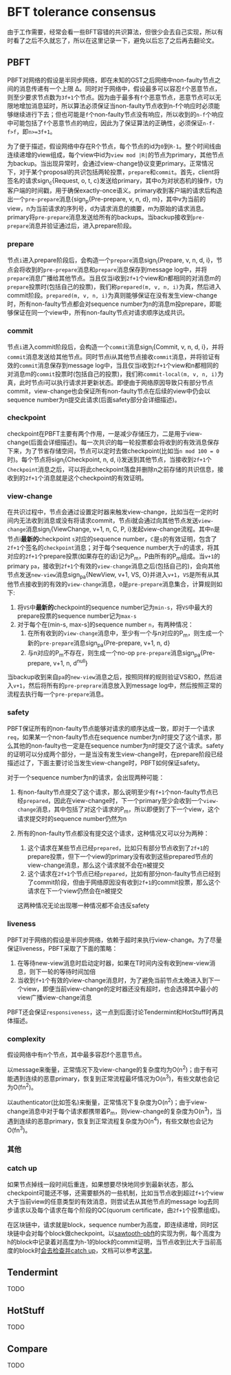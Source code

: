 # BFT tolerance consensus

由于工作需要，经常会看一些BFT容错的共识算法，但很少会去自己实现，所以有时看了之后不久就忘了，所以在这里记录一下，避免以后忘了之后再去翻论文。

## PBFT

PBFT对网络的假设是半同步网络，即在未知的GST之后网络中non-faulty节点之间的消息传递有一个上限 ∆。同时对于网络中，假设最多可以容忍`f`个恶意节点，则至少要求节点数为`3f+1`个节点。因为由于最多有`f`个恶意节点，恶意节点可以无限地增加消息延时，所以算法必须保证当non-faulty节点收到n-f个响应时必须能够继续进行下去；但也可能是`f`个non-faulty节点没有响应，所以收到的`n-f`个响应中可能包括了`f`个恶意节点的响应，因此为了保证算法的正确性，必须保证`n-f-f>f`，即`n>=3f+1`。

为了便于描述，假设网络中存在R个节点，每个节点的id为`0`到`R-1`。整个时间线由连续递增的view组成，每个view中id为`view mod |R|`的节点为primary，其他节点为backup。当出现异常时，会通过view-change协议变更primary。正常情况下，对于某个proposal的共识包括两轮投票，`prepare`和`commit`。首先，client将签名的请求sign<sub>c</sub>{Request, o, t, c}发送给primary，其中o为对状态机的操作，t为客户端的时间戳，用于确保exactly-once语义。primary收到客户端的请求后构造出一个`pre-prepare`消息{sign<sub>p</sub>{Pre-prepare, v, n, d}, m}，其中v为当前的view，n为当前请求的序列号，d为请求消息的摘要，m为原始的请求消息。primary将`pre-prepare`消息发送给所有的backups。当backup接收到`pre-prepare`消息并验证通过后，进入prepare阶段。

### prepare

节点`i`进入prepare阶段后，会构造一个`prepare`消息sign<sub>i</sub>{Prepare, v, n, d, i}，节点会将收到的`pre-prepare`消息和`prepare`消息保存到message log中，并将`prepare`消息广播给其他节点。当且仅当i收到`2f+1`个view和n都相同的对消息m的`prepare`投票时(包括自己的投票)，我们称`prepared(m, v, n, i)`为真，然后进入commit阶段。`prepared(m, v, n, i)`为真则能够保证在没有发生view-change时，所有non-faulty节点都会对sequence number为n的消息m投prepare，即能够保证在同一个view中，所有non-faulty节点对请求顺序达成共识。

### commit

节点`i`进入commit阶段后，会构造一个`commit`消息sign<sub>i</sub>{Commit, v, n, d, i}，并将`commit`消息发送给其他节点。同时节点i从其他节点接收`commit`消息，并将验证有效的`commit`消息保存到message log中，当且仅当i收到`2f+1`个view和n都相同的对消息m的`commit`投票时(包括自己的投票)，我们称`commit-local(m, v, n, i)`为真，此时节点i可以执行请求并更新状态。即便由于网络原因导致只有部分节点commit，view-change也会保证所有non-faulty节点在后续的view中仍会以sequence number为n提交此请求(后面safety部分会详细描述)。

### checkpoint

checkpoint在PBFT主要有两个作用，一是减少存储压力，二是用于view-change(后面会详细描述)。每一次共识的每一轮投票都会将收到的有效消息保存下来，为了节省存储空间，节点可以定时去做checkpoint(比如当`n mod 100 = 0`时)。每个节点将sign<sub>i</sub>{Checkpoint, n, d, i}发送到其他节点，当接收到`2f+1`个`Checkpoint`消息之后，可以将此checkpoint落盘并删除n之前存储的共识信息，接收到的`2f+1`个消息就是这个checkpoint的有效证明。

### view-change

在共识过程中，节点会通过设置定时器来触发view-change，比如当在一定的时间内无法收到消息或没有将请求commit，节点i就会通过向其他节点发送`view-change`消息sign<sub>i</sub>{ViewChange, v+1, n, C, P, i}发起view-change流程。其中`n`是节点i**最新的**checkpoint `s`对应的sequence number，`C`是`s`的有效证明，包含了`2f+1`个签名的`checkpoint`消息；对于每个sequence number大于`n`的请求，将其对应的`2f+1`个prepare投票(如果存在的话)记为P<sub>m</sub>，P由所有的P<sub>m</sub>组成。当`v+1`的primary `pa`，接收到`2f+1`个有效的`view-change`消息之后(包括自己的)，会向其他节点发送`new-view`消息sign<sub>pa</sub>{NewView, v+1, VS, O}并进入`v+1`，`VS`是所有从其他节点接收到的有效的`view-change`消息，`O`是`pre-prepare`消息集合，计算规则如下:

1. 将`VS`中**最新的**checkpoint的sequence number记为`min-s`，将`VS`中最大的prepare投票的sequence number记为`max-s`
2. 对于每个在(min-s, max-s]的sequence number `n`，有两种情况：
   1. 在所有收到的`view-change`消息中，至少有一个与n对应的P<sub>m</sub>，则生成一个新的`pre-prepare`消息sign<sub>pa</sub>{Pre-prepare, v+1, n, d}
   2. 与n对应的P<sub>m</sub>不存在，则生成一个no-op `pre-prepare`消息sign<sub>pa</sub>{Pre-prepare, v+1, n, d<sup>null</sup>}

当backup收到来自`pa`的`new-view`消息之后，按照同样的规则验证VS和O，然后进入`v+1`，然后将所有的`pre-preprare`消息放入到message log中，然后按照正常的流程去执行每一个`pre-prepare`消息。

### safety

PBFT保证所有的non-faulty节点能够对请求的顺序达成一致，即对于一个请求`req`，如果某一个non-faulty节点在sequence number为n时提交了这个请求，那么其他的non-faulty也一定是在sequence number为n时提交了这个请求。safety的证明可以分成两个部分，一是当没有发生view-change时，在prepare阶段已经描述过了，下面主要讨论当发生view-change时，PBFT如何保证safety。

对于一个sequence number为n的请求，会出现两种可能：

1. 有non-faulty节点提交了这个请求，那么说明至少有`f+1`个non-faulty节点已经`prepared`，因此在view-change时，下一个primary至少会收到一个`view-change`消息，其中包括了对这个请求的P<sub>m</sub>，所以即便到了下一个view，这个请求提交时的sequence number仍然为n

2. 所有的non-faulty节点都没有提交这个请求，这种情况又可以分为两种：

   1. 这个请求在某些节点已经`prepared`，比如只有部分节点收到了`2f+1`的prepare投票，但下一个view的primary没有收到这些prepared节点的view-change消息，那么这个请求就不会在n被提交
   2. 这个请求在`2f+1`个节点已经`prepared`，比如有部分non-faulty节点已经到了commit阶段，但由于网络原因没有收到`2f+1`的commit投票，那么这个请求在下一个view仍然会在n被提交

   这两种情况无论出现哪一种情况都不会违反safety

### liveness

PBFT对于网络的假设是半同步网络，依赖于超时来执行view-change。为了尽量保证liveness，PBFT采取了下面的策略：

1. 在等待new-view消息时启动定时器，如果在T时间内没有收到new-view消息，则下一轮的等待时间加倍
2. 当收到`f+1`个有效的view-change消息时，为了避免当前节点太晚进入到下一个view，即便当前view-change的定时器还没有超时，也会选择其中最小的view广播view-change消息

PBFT还会保证`responsiveness`，这一点到后面讨论Tendermint和HotStuff时再具体描述。

### complexity

假设网络中有n个节点，其中最多容忍f个恶意节点。

以message来衡量，正常情况下及view-change的复杂度均为O(n<sup>2</sup>)；由于有可能遇到连续的恶意primary，恢复到正常流程最坏情况为O(n<sup>3</sup>)，有些文献也会记为O(fn<sup>2</sup>)。

以authenticator(比如签名)来衡量，正常情况下复杂度为O(n<sup>2</sup>)；由于view-change消息中对于每个请求都携带着P<sub>m</sub>，则view-change的复杂度为O(n<sup>3</sup>)，当遇到连续的恶意primary，恢复到正常流程复杂度为O(n<sup>4</sup>)，有些文献也会记为O(fn<sup>3</sup>)。

### 其他

### catch up

如果节点掉线一段时间后重连，如果想要尽快地同步到最新状态，那么checkpoint可能还不够，还需要额外的一些机制，比如当节点收到超过`f+1`个view大于当前view的任意类型的有效消息，则尝试去从其他节点的message log去同步请求以及每个请求在每个阶段的QC(quorum certificate，由`2f+1`个投票组成)。

在区块链中，请求就是block，sequence number为高度，即连续递增，同时区块链中会对每个block做checkpoint。以[sawtooth-pbft](https://github.com/hyperledger/sawtooth-pbft)的实现为例，每个高度为h的block中记录着对高度为h-1的block的commit证明，当节点收到比大于当前高度的block时[会去检查并catch up](https://github.com/hyperledger/sawtooth-pbft/blob/master/src/node.rs#L720)，文档可以参考[这里](https://github.com/hyperledger/sawtooth-rfcs/blob/master/text/0031-pbft-node-catchup.md)。

## Tendermint

TODO

## HotStuff

TODO

## Compare

TODO